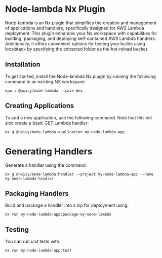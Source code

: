 # Node-lambda Nx Plugin
Node-lambda is an Nx plugin that simplifies the creation and management of applications and handlers, specifically designed for AWS Lambda deployment. This plugin enhances your Nx workspace with capabilities for building, packaging, and deploying self-contained AWS Lambda handlers. Additionally, it offers convenient options for testing your builds using localstack by specifying the extracted folder as the hot-reload bucket.

## Installation

To get started, install the Node-lambda Nx plugin by running the following command in an existing NX workspace:

```
npm i @nxicy/node-lambda --save-dev
```

## Creating Applications

To add a new application, use the following command. Note that this will also create a basic GET Lambda handler:

```
nx g @nxicy/node-lambda:application my-node-lambda-app

```

# Generating Handlers

Generate a handler using the command:

```
nx g @nxicy/node-lambda:handler --project my-node-lambda-app --name my-node-lambda-handler

```

## Packaging Handlers

Build and package a handler into a zip for deployment using:

```
nx run my-node-lambda-app:package-my-node-lambda 
```


## Testing
You can run unit tests with:

```
nx run my-node-lambda-app:test
```


